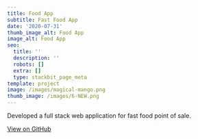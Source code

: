 ```yaml
---
title: Food App
subtitle: Fast Food App
date: '2020-07-31'
thumb_image_alt: Food App
image_alt: Food App
seo:
  title: ''
  description: ''
  robots: []
  extra: []
  type: stackbit_page_meta
template: project
image: /images/magical-mango.png
thumb_image: /images/6-NEW.png
---
```

Developed a full stack web application for fast food point of sale.

[View on GitHub](https://github.com/usmanwalana/Portfolio-Public/tree/master/Food-App)
